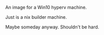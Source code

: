 An image for a Win10 hyperv machine.

Just is a nix builder machine.

Maybe someday anyway. Shouldn't be hard.
